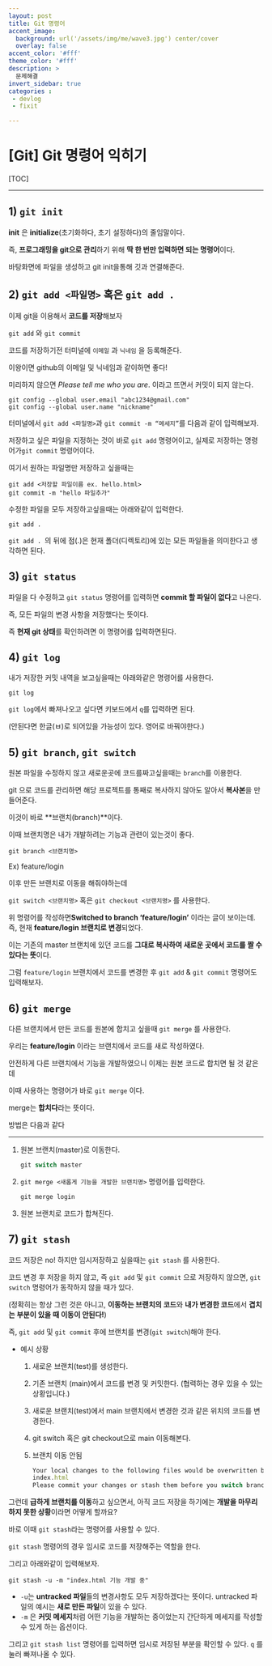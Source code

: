 ```yaml
---
layout: post
title: Git 명령어
accent_image: 
  background: url('/assets/img/me/wave3.jpg') center/cover
  overlay: false
accent_color: '#fff'
theme_color: '#fff'
description: >
  문제해결
invert_sidebar: true
categories :
 - devlog	
 - fixit

---
```




# [Git] Git 명령어 익히기



[TOC]

---



## 1) `git init`

**init** 은 **initialize**(초기화하다, 초기 설정하다)의 줄임말이다.

즉, **프로그래밍을 git으로 관리**하기 위해 **딱 한 번만 입력하면 되는 명령어**이다.



바탕화면에 파일을 생성하고 git init을통해 깃과 연결해준다.



## 2) `git add <파일명>` 혹은 `git add .`

이제 git을 이용해서 **코드를 저장**해보자

 `git add` 와 `git commit` 



코드를 저장하기전 터미널에 `이메일` 과 `닉네임` 을 등록해준다.

이왕이면 github의 이메일 및 닉네임과 같이하면 좋다!

미리하지 않으면 *Please tell me who you are*. 이라고 뜨면서 커밋이 되지 않는다.

```
git config --global user.email "abc1234@gmail.com"
git config --global user.name "nickname"
```



터미널에서 `git add <파일명>`과 `git commit -m “메세지”`를 다음과 같이 입력해보자.

저장하고 싶은 파일을 지정하는 것이 바로 `git add` 명령어이고, 실제로 저장하는 명령어가`git commit` 명령어이다.



여기서 원하는 파일명만 저장하고 싶을때는

```
git add <저장할 파일이름 ex. hello.html> 
git commit -m "hello 파일추가"
```



수정한 파일을 모두 저장하고싶을때는 아래와같이 입력한다.

``` 
git add .
```

`git add . `의 뒤에 점(.)은 현재 폴더(디렉토리)에 있는 모든 파일들을 의미한다고 생각하면 된다. 



## 3) `git status`

파일을 다 수정하고 `git status` 명령어를 입력하면 **commit 할 파일이 없다**고 나온다. 

즉, 모든 파일의 변경 사항을 저장했다는 뜻이다.

즉 **현재 git 상태**를 확인하려면 이 명령어를 입력하면된다.



## 4) `git log`

내가 저장한 커밋 내역을 보고싶을때는 아래와같은 명령어를 사용한다.

```
git log
```

`git log`에서 빠져나오고 싶다면 키보드에서 `q`를 입력하면 된다.

(안된다면 한글(ㅂ)로 되어있을 가능성이 있다. 영어로 바꿔야한다.)



## 5) `git branch`, `git switch`

원본 파일을 수정하지 않고 새로운곳에 코드를짜고싶을때는 `branch`를 이용한다.

git 으로 코드를 관리하면 해당 프로젝트를 통째로 복사하지 않아도 알아서 **복사본**을 만들어준다.

이것이 바로 **브랜치(branch)**이다.



이때 브랜치명은 내가 개발하려는 기능과 관련이 있는것이 좋다.

```
git branch <브랜치명>
```

Ex) feature/login



이후 만든 브랜치로 이동을 해줘야하는데

`git switch <브랜치명>` 혹은 `git checkout <브랜치명>` 를 사용한다.



위 명령어를 작성하면**Switched to branch ‘feature/login’** 이라는 글이 보이는데. 즉, 현재 **feature/login 브랜치로 변경**되었다.

이는 기존의 master 브랜치에 있던 코드를 **그대로 복사하여 새로운 곳에서 코드를 짤 수 있다는 뜻**이다.



그럼 `feature/login` 브랜치에서 코드를 변경한 후 `git add` & `git commit` 명령어도 입력해보자.





## 6) `git merge`

다른 브랜치에서 만든 코드를 원본에 합치고 싶을때 `git merge` 를 사용한다.

우리는 **feature/login** 이라는 브랜치에서 코드를 새로 작성하였다.

안전하게 다른 브랜치에서 기능을 개발하였으니 이제는 원본 코드로 합치면 될 것 같은데 

이때 사용하는 명령어가 바로 `git merge`  이다.

merge는 **합치다**라는 뜻이다.



방법은 다음과 같다

---

1. 원본 브랜치(master)로 이동한다.

   ```jsx
   git switch master
   ```

2. `git merge <새롭게 기능을 개발한 브랜치명>` 명령어를 입력한다.

   ```jsx
   git merge login
   ```

3. 원본 브랜치로 코드가 합쳐진다.



## 7) `git stash`

코드 저장은 no! 하지만 임시저장하고 싶을때는 `git stash` 를 사용한다.

코드 변경 후 저장을 하지 않고, 즉 `git add` 및 `git commit` 으로 저장하지 않으면, `git switch` 명령어가 동작하지 않을 때가 있다.

(정확히는 항상 그런 것은 아니고, **이동하는 브랜치의 코드**와 **내가 변경한 코드**에서 **겹치는 부분이 있을 때 이동이 안된다!**)

즉, `git add` 및 `git commit` 후에 브랜치를 변경(`git switch`)해야 한다.



- 예시 상황

  1. 새로운 브랜치(test)를 생성한다.

  2. 기존 브랜치 (main)에서 코드를 변경 및 커밋한다. (협력하는 경우 있을 수 있는 상황입니다.)

  3. 새로운 브랜치(test)에서 main 브랜치에서 변경한 것과 같은 위치의 코드를 변경한다.

  4. git switch 혹은 git checkout으로 main 이동해본다.

  5. 브랜치 이동 안됨

     ```jsx
     Your local changes to the following files would be overwritten by checkout: 
     index.html
     Please commit your changes or stash them before you switch branches.
     ```

그런데 **급하게 브랜치를 이동**하고 싶으면서, 아직 코드 저장을 하기에는 **개발을 마무리하지 못한 상황**이라면 어떻게 할까요?

바로 이때 `git stash`라는 명령어를 사용할 수 있다.

`git stash` 명령어의 경우 임시로 코드를 저장해주는 역할을 한다.



그리고 아래와같이 입력해보자.

```
git stash -u -m "index.html 기능 개발 중"
```

- `-u`는 **untracked 파일**들의 변경사항도 모두 저장하겠다는 뜻이다. untracked 파일의 예시는 **새로 만든 파일**이 있을 수 있다.
- `-m` 은 **커밋 메세지**처럼 어떤 기능을 개발하는 중이었는지 간단하게 메세지를 작성할 수 있게 하는 옵션이다.



그리고 `git stash list` 명령어를 입력하면 임시로 저장된 부분을 확인할 수 있다. 	`q` 를 눌러 빠져나올 수 있다.

